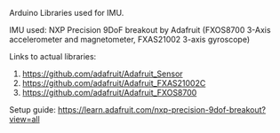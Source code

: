 Arduino Libraries used for IMU. 

IMU used: NXP Precision 9DoF breakout by Adafruit (FXOS8700 3-Axis accelerometer and magnetometer, FXAS21002 3-axis gyroscope)

Links to actual libraries:
1. https://github.com/adafruit/Adafruit_Sensor
2. https://github.com/adafruit/Adafruit_FXAS21002C
3. https://github.com/adafruit/Adafruit_FXOS8700

Setup guide: https://learn.adafruit.com/nxp-precision-9dof-breakout?view=all
